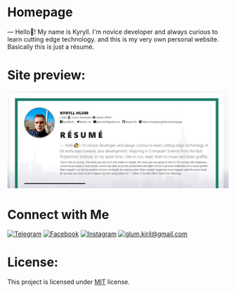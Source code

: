 # Homepage
― Hello👋! My name is Kyryll. I'm novice developer and always curious to learn cutting edge technology. and this is my very own personal website. Basically this is just a résumé.
# Site preview:
![Preview](assets/images/preview.jpg)
# Connect with Me
[![Telegram](https://img.shields.io/static/v1?label=Telegram&message=%20&color=2edce8&logo=Telegram&style=flat-square&logoColor=white)](https://t.me/Master_Joi)
[![Facebook](https://img.shields.io/static/v1?label=Facebook&message=%20&color=blue&logo=Facebook&style=flat-square&logoColor=white)](https://www.facebook.com/profile.php?id=100034312132547)
[![Instagram](https://img.shields.io/static/v1?label=Instagram&message=%20&color=orange&logo=Instagram&style=flat-square&logoColor=white)](https://www.instagram.com/master__joi/)
[![glum.kiril@gmail.com](https://img.shields.io/static/v1?label=Gmail&message=%20&color=red&logo=gmail&style=flat-square&logoColor=white)](mailto:glum.kiril@gmail.com)

# License:
This project is licensed under [MIT](https://opensource.org/licenses/MIT) license.
